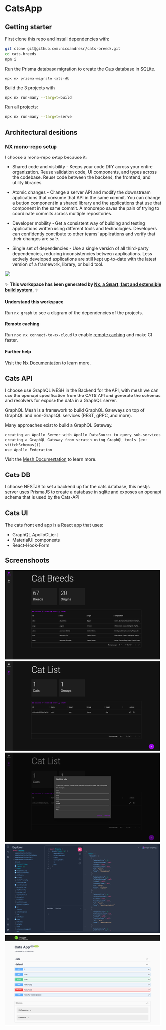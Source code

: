 # CatsApp

## Getting starter

First clone this repo and install dependencies with:

```sh
git clone git@github.com:nicoandresr/cats-breeds.git
cd cats-breeds
npm i
```

Run the Prisma database migration to create the Cats database in SQLite.

```sh
npx nx prisma-migrate cats-db
```

Build the 3 projects with

```sh
npx nx run-many --target=build
```

Run all projects:

```sh
npx nx run-many --target=serve
```

## Architectural desitions

### NX mono-repo setup
I choose a mono-repo setup because it:
- Shared code and visibility - Keeps your code DRY across your entire organization. Reuse validation code, UI components, and types across the codebase. Reuse code between the backend, the frontend, and utility libraries.

- Atomic changes - Change a server API and modify the downstream applications that consume that API in the same commit. You can change a button component in a shared library and the applications that use that component in the same commit. A monorepo saves the pain of trying to coordinate commits across multiple repositories.

- Developer mobility - Get a consistent way of building and testing applications written using different tools and technologies. Developers can confidently contribute to other teams’ applications and verify that their changes are safe.

- Single set of dependencies - Use a single version of all third-party dependencies, reducing inconsistencies between applications. Less actively developed applications are still kept up-to-date with the latest version of a framework, library, or build tool.

<a href="https://nx.dev" target="_blank" rel="noreferrer"><img src="https://raw.githubusercontent.com/nrwl/nx/master/images/nx-logo.png" width="45"></a>

✨ **This workspace has been generated by [Nx, a Smart, fast and extensible build system.](https://nx.dev)** ✨

#### Understand this workspace

Run `nx graph` to see a diagram of the dependencies of the projects.

#### Remote caching

Run `npx nx connect-to-nx-cloud` to enable [remote caching](https://nx.app) and make CI faster.

#### Further help

Visit the [Nx Documentation](https://nx.dev) to learn more.

## Cats API
I choose use GraphQL MESH in the Backend for the API, with mesh we can use the openapi specification from the CATS API and generate the schemas and resolvers for expose the data in a GraphQL server.

GraphQL Mesh is a framework to build GraphQL Gateways on top of GraphQL and non-GraphQL services (REST, gRPC, and more).

Many approaches exist to build a GraphQL Gateway:

    creating an Apollo Server with Apollo DataSource to query sub-services
    creating a GraphQL Gateway from scratch using GraphQL tools (ex: stitchSchemas())
    use Apollo Federation

Visit the [Mesh Documentation](https://the-guild.dev/graphql/mesh/docs) to learn more.

## Cats DB
I choose NESTJS to set a backend up for the cats database, this nestjs server uses PrismaJS to create a database in sqlite and exposes an openapi schema that is used by the Cats-API

## Cats UI
The cats front end app is a React app that uses:
- GraphQL ApolloCLient
- MaterialUI components
- React-Hook-Form

## Screenshoots

<img src="./assets/CatsApp Screen 1.png" alt="cats app home screen list of breeds" />

<img src="./assets/CatsApp Screen 2.png" alt="cats app cats screen list of cats " />

<img src="./assets/CatsApp Screen 3.png" alt="cats app cats edid a cat" />

<img src="./assets/CatsApp GraphQL.png" alt="cats api in graphql" />

<img src="./assets/CatsApp Swagger CatsDB.png" alt="cats db swagger" />
